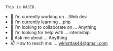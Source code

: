 ```css
 This is WAJID.  
```
- 🔭 I’m currently working on ...Web dev
- 🌱 I’m currently learning ...php
- 👯 I’m looking to collaborate on ... Anything
- 🤔 I’m looking for help with ... internship
- 💬 Ask me about ... Anything
- 📫 How to reach me: ... wkhattak44@gmail.com
 
